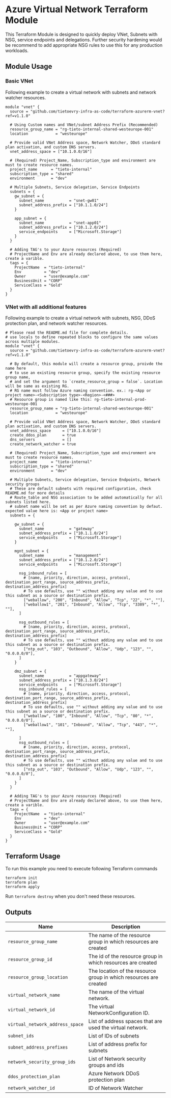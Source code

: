 # Azure Virtual Network Terraform Module

This Terraform Module is designed to quickly deploy VNet, Subnets with NSG, service endpoints and delegations. Further security hardening would be recommend to add appropriate NSG rules to use this for any production workloads.

## Module Usage

### Basic VNet

Following example to create a virtual network with subnets and network watcher resources.

```hcl
module "vnet" {
  source = "github.com/tietoevry-infra-as-code/terraform-azurerm-vnet?ref=v1.1.0"

  # Using Custom names and VNet/subnet Address Prefix (Recommended)
  resource_group_name = "rg-tieto-internal-shared-westeurope-001"
  location            = "westeurope"

  # Provide valid VNet Address space, Network Watcher, DDoS standard plan activation, and custom DNS servers.  
  vnet_address_space = ["10.1.0.0/16"]

  # (Required) Project_Name, Subscription_type and environment are must to create resource names.
  project_name      = "tieto-internal"
  subscription_type = "shared"
  environment       = "dev"

  # Multiple Subnets, Service delegation, Service Endpoints
  subnets = {
    gw_subnet = {
      subnet_name           = "snet-gw01"
      subnet_address_prefix = ["10.1.1.0/24"]
    }

    app_subnet = {
      subnet_name           = "snet-app01"
      subnet_address_prefix = ["10.1.2.0/24"]
      service_endpoints     = ["Microsoft.Storage"]
    }
  }

  # Adding TAG's to your Azure resources (Required)
  # ProjectName and Env are already declared above, to use them here, create a varible.
  tags = {
    ProjectName  = "tieto-internal"
    Env          = "dev"
    Owner        = "user@example.com"
    BusinessUnit = "CORP"
    ServiceClass = "Gold"
  }
}
```

### VNet with all additional features

Following example to create a virtual network with subnets, NSG, DDoS protection plan, and network watcher resources.

```hcl
# Please read the README.md file for complete details.
# use locals to define repeated blocks to configure the same values across multiple modules.
module "vnet" {
  source = "github.com/tietoevry-infra-as-code/terraform-azurerm-vnet?ref=v1.1.0"

  # By default, this module will create a resource group, proivde the name here
  # to use an existing resource group, specify the existing resource group name,
  # and set the argument to `create_resource_group = false`. Location will be same as existing RG.
  # RG name must follow Azure naming convention. ex.: rg-<App or project name>-<Subscription type>-<Region>-<###>
  # Resource group is named like this: rg-tieto-internal-prod-westeurope-001
  resource_group_name = "rg-tieto-internal-shared-westeurope-001"
  location            = "westeurope"

  # Provide valid VNet Address space, Network Watcher, DDoS standard plan activation, and custom DNS servers.  
  vnet_address_space     = ["10.1.0.0/16"]
  create_ddos_plan       = true
  dns_servers            = []
  create_network_watcher = true

  # (Required) Project_Name, Subscription_type and environment are must to create resource names.
  project_name      = "tieto-internal"
  subscription_type = "shared"
  environment       = "dev"

  # Multiple Subnets, Service delegation, Service Endpoints, Network security groups
  # These are default subnets with required configuration, check README.md for more details
  # Route_table and NSG association to be added automatically for all subnets listed here.
  # subnet name will be set as per Azure naming convention by defaut. expected value here is: <App or project name>
  subnets = {

    gw_subnet = {
      subnet_name           = "gateway"
      subnet_address_prefix = ["10.1.1.0/24"]
      service_endpoints     = ["Microsoft.Storage"]
    }

    mgnt_subnet = {
      subnet_name           = "management"
      subnet_address_prefix = ["10.1.2.0/24"]
      service_endpoints     = ["Microsoft.Storage"]

      nsg_inbound_rules = [
        # [name, priority, direction, access, protocol, destination_port_range, source_address_prefix, destination_address_prefix]
        # To use defaults, use "" without adding any value and to use this subnet as a source or destination prefix.
        ["weballow", "200", "Inbound", "Allow", "Tcp", "22", "*", ""],
        ["weballow1", "201", "Inbound", "Allow", "Tcp", "3389", "*", ""],
      ]

      nsg_outbound_rules = [
        # [name, priority, direction, access, protocol, destination_port_range, source_address_prefix, destination_address_prefix]
        # To use defaults, use "" without adding any value and to use this subnet as a source or destination prefix.
        ["ntp_out", "103", "Outbound", "Allow", "Udp", "123", "", "0.0.0.0/0"],
      ]
    }

    dmz_subnet = {
      subnet_name           = "appgateway"
      subnet_address_prefix = ["10.1.3.0/24"]
      service_endpoints     = ["Microsoft.Storage"]
      nsg_inbound_rules = [
        # [name, priority, direction, access, protocol, destination_port_range, source_address_prefix, destination_address_prefix]
        # To use defaults, use "" without adding any value and to use this subnet as a source or destination prefix.
        ["weballow", "100", "Inbound", "Allow", "Tcp", "80", "*", "0.0.0.0/0"],
        ["weballow1", "101", "Inbound", "Allow", "Tcp", "443", "*", ""],

      ]
      nsg_outbound_rules = [
        # [name, priority, direction, access, protocol, destination_port_range, source_address_prefix, destination_address_prefix]
        # To use defaults, use "" without adding any value and to use this subnet as a source or destination prefix.
        ["ntp_out", "103", "Outbound", "Allow", "Udp", "123", "", "0.0.0.0/0"],
      ]
    }
  }

  # Adding TAG's to your Azure resources (Required)
  # ProjectName and Env are already declared above, to use them here, create a varible.
  tags = {
    ProjectName  = "tieto-internal"
    Env          = "dev"
    Owner        = "user@example.com"
    BusinessUnit = "CORP"
    ServiceClass = "Gold"
  }
}
```

## Terraform Usage

To run this example you need to execute following Terraform commands

```hcl
terraform init
terraform plan
terraform apply
```

Run `terraform destroy` when you don't need these resources.

## Outputs

Name | Description
---- | -----------
`resource_group_name` | The name of the resource group in which resources are created
`resource_group_id` | The id of the resource group in which resources are created
`resource_group_location`| The location of the resource group in which resources are created
`virtual_network_name` | The name of the virtual network.
`virtual_network_id` |The virtual NetworkConfiguration ID.
`virtual_network_address_space` | List of address spaces that are used the virtual network.
`subnet_ids` | List of IDs of subnets
`subnet_address_prefixes` | List of address prefix for  subnets
`network_security_group_ids`|List of Network security groups and ids
`ddos_protection_plan` | Azure Network DDoS protection plan
`network_watcher_id` | ID of Network Watcher
